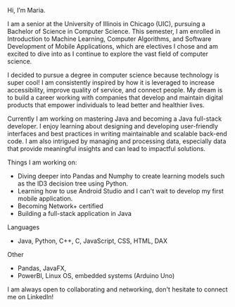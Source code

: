 
Hi, I’m Maria.

I am a senior at the University of Illinois in Chicago (UIC), pursuing a Bachelor of Science in Computer Science. This semester, I am enrolled in Introduction to Machine Learning, Computer Algorithms, and Software Development of Mobile Applications, which are electives I chose and am excited to dive into as I continue to explore the vast field of computer science.

I decided to pursue a degree in computer science because technology is super cool! I am consistently inspired by how it is leveraged to increase accessibility, improve quality of service, and connect people. My dream is to build a career working with companies that develop and maintain digital products that empower individuals to lead better and healthier lives. 

Currently I am working on mastering Java and becoming a Java full-stack developer. I enjoy learning about designing and developing user-friendly interfaces and best practices in writing maintainable and scalable back-end code. I am also intrigued by managing and processing data, especially data that provide meaningful insights and can lead to impactful solutions. 

Things I am working on:
- Diving deeper into Pandas and Numphy to create learning models such as the ID3 decision tree using Python.
- Learning how to use Android Studio and I can't wait to develop my first mobile application.
- Becoming Network+ certified
- Building a full-stack application in Java
  
Languages
- Java, Python, C++, C, JavaScript, CSS, HTML, DAX

Other
- Pandas, JavaFX, 
- PowerBI, Linux OS, embedded systems (Arduino Uno)
  


I am always open to collaborating and networking, don't hesitate to connect me on LinkedIn!
  
<!---
mclem6/mclem6 is a ✨ special ✨ repository because its `README.md` (this file) appears on your GitHub profile.
You can click the Preview link to take a look at your changes.
--->
